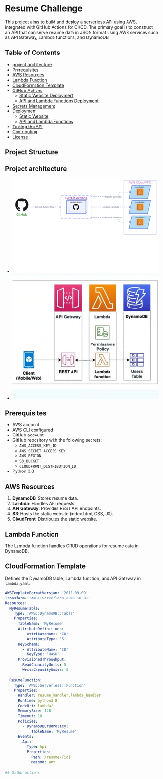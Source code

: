 # Resume Challenge

This project aims to build and deploy a serverless API using AWS, integrated with GitHub Actions for CI/CD. The primary goal is to construct an API that can serve resume data in JSON format using AWS services such as API Gateway, Lambda functions, and DynamoDB.

## Table of Contents


- [project architecture](#image ) 
- [Prerequisites](#prerequisites)
- [AWS Resources](#aws-resources)
- [Lambda Function](#lambda-function)
- [CloudFormation Template](#cloudformation-template)
- [GitHub Actions](#github-actions)
  - [Static Website Deployment](#static-website-deployment)
  - [API and Lambda Functions Deployment](#api-and-lambda-functions-deployment)
- [Secrets Management](#secrets-management)
- [Deployment](#deployment)
  - [Static Website](#static-website)
  - [API and Lambda Functions](#api-and-lambda-functions)
- [Testing the API](#testing-the-api)
- [Contributing](#contributing)
- [License](#license)

## Project Structure
## Project architecture
- ![ the architectural diagram](assets/infra.svg)
- ![ the architectural diagram](assets/diagram.jpeg)



## Prerequisites

- AWS account
- AWS CLI configured
- GitHub account
- GitHub repository with the following secrets:
  - `AWS_ACCESS_KEY_ID`
  - `AWS_SECRET_ACCESS_KEY`
  - `AWS_REGION`
  - `S3_BUCKET`
  - `CLOUDFRONT_DISTRIBUTION_ID`
- Python 3.8

## AWS Resources

1. **DynamoDB**: Stores resume data.
2. **Lambda**: Handles API requests.
3. **API Gateway**: Provides REST API endpoints.
4. **S3**: Hosts the static website (index.html, CSS, JS).
5. **CloudFront**: Distributes the static website.

## Lambda Function

The Lambda function handles CRUD operations for resume data in DynamoDB.

## CloudFormation Template

Defines the DynamoDB table, Lambda function, and API Gateway in `lambda.yaml`.

```yaml
AWSTemplateFormatVersion: '2010-09-09'
Transform: 'AWS::Serverless-2016-10-31'
Resources:
  MyResumeTable:
    Type: 'AWS::DynamoDB::Table'
    Properties:
      TableName: 'MyResume'
      AttributeDefinitions:
        - AttributeName: 'ID'
          AttributeType: 'S'
      KeySchema:
        - AttributeName: 'ID'
          KeyType: 'HASH'
      ProvisionedThroughput:
        ReadCapacityUnits: 5
        WriteCapacityUnits: 5

  ResumeFunction:
    Type: 'AWS::Serverless::Function'
    Properties:
      Handler: resume_handler.lambda_handler
      Runtime: python3.8
      CodeUri: lambda/
      MemorySize: 128
      Timeout: 10
      Policies:
        - DynamoDBCrudPolicy:
            TableName: 'MyResume'
      Events:
        Api:
          Type: Api
          Properties:
            Path: /resume/{id}
            Method: any
            
## Githb actions 


